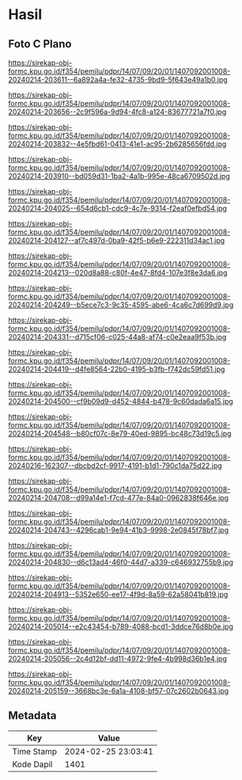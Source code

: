 # Hasil

## Foto C Plano

https://sirekap-obj-formc.kpu.go.id/f354/pemilu/pdpr/14/07/09/20/01/1407092001008-20240214-203611--6a892a4a-fe32-4735-9bd9-5f643e49a1b0.jpg

https://sirekap-obj-formc.kpu.go.id/f354/pemilu/pdpr/14/07/09/20/01/1407092001008-20240214-203656--2c9f596a-9d94-4fc8-a124-83677721a7f0.jpg

https://sirekap-obj-formc.kpu.go.id/f354/pemilu/pdpr/14/07/09/20/01/1407092001008-20240214-203832--4e5fbd61-0413-41e1-ac95-2b6285656fdd.jpg

https://sirekap-obj-formc.kpu.go.id/f354/pemilu/pdpr/14/07/09/20/01/1407092001008-20240214-203910--bd059d31-1ba2-4a1b-995e-48ca6709502d.jpg

https://sirekap-obj-formc.kpu.go.id/f354/pemilu/pdpr/14/07/09/20/01/1407092001008-20240214-204025--654d6cb1-cdc9-4c7e-9314-f2eaf0efbd54.jpg

https://sirekap-obj-formc.kpu.go.id/f354/pemilu/pdpr/14/07/09/20/01/1407092001008-20240214-204127--af7c497d-0ba9-42f5-b6e9-222311d34ac1.jpg

https://sirekap-obj-formc.kpu.go.id/f354/pemilu/pdpr/14/07/09/20/01/1407092001008-20240214-204213--020d8a88-c80f-4e47-8fd4-107e3f8e3da6.jpg

https://sirekap-obj-formc.kpu.go.id/f354/pemilu/pdpr/14/07/09/20/01/1407092001008-20240214-204249--b5ece7c3-9c35-4595-abe6-4ca6c7d699d9.jpg

https://sirekap-obj-formc.kpu.go.id/f354/pemilu/pdpr/14/07/09/20/01/1407092001008-20240214-204331--d715cf06-c025-44a8-af74-c0e2eaa9f53b.jpg

https://sirekap-obj-formc.kpu.go.id/f354/pemilu/pdpr/14/07/09/20/01/1407092001008-20240214-204419--d4fe8564-22b0-4195-b3fb-f742dc59fd51.jpg

https://sirekap-obj-formc.kpu.go.id/f354/pemilu/pdpr/14/07/09/20/01/1407092001008-20240214-204500--cf9b09d9-d452-4844-b478-9c60dada6a15.jpg

https://sirekap-obj-formc.kpu.go.id/f354/pemilu/pdpr/14/07/09/20/01/1407092001008-20240214-204548--b80cf07c-8e79-40ed-9895-bc48c73d19c5.jpg

https://sirekap-obj-formc.kpu.go.id/f354/pemilu/pdpr/14/07/09/20/01/1407092001008-20240216-162307--dbcbd2cf-9917-4191-b1d1-790c1da75d22.jpg

https://sirekap-obj-formc.kpu.go.id/f354/pemilu/pdpr/14/07/09/20/01/1407092001008-20240214-204708--d99a14e1-f7cd-477e-84a0-0962838f646e.jpg

https://sirekap-obj-formc.kpu.go.id/f354/pemilu/pdpr/14/07/09/20/01/1407092001008-20240214-204743--4296cab1-9e94-41b3-9998-2e0845f78bf7.jpg

https://sirekap-obj-formc.kpu.go.id/f354/pemilu/pdpr/14/07/09/20/01/1407092001008-20240214-204830--d6c13ad4-46f0-44d7-a339-c646932755b9.jpg

https://sirekap-obj-formc.kpu.go.id/f354/pemilu/pdpr/14/07/09/20/01/1407092001008-20240214-204913--5352e650-ee17-4f9d-8a59-62a58041b819.jpg

https://sirekap-obj-formc.kpu.go.id/f354/pemilu/pdpr/14/07/09/20/01/1407092001008-20240214-205014--e2c43454-b789-4088-bcd1-3ddce76d8b0e.jpg

https://sirekap-obj-formc.kpu.go.id/f354/pemilu/pdpr/14/07/09/20/01/1407092001008-20240214-205056--2c4d12bf-dd11-4972-9fe4-4b998d36b1e4.jpg

https://sirekap-obj-formc.kpu.go.id/f354/pemilu/pdpr/14/07/09/20/01/1407092001008-20240214-205159--3668bc3e-6a1a-4108-bf57-07c2602b0643.jpg


## Metadata

| Key        | Value               |
| ---------- | ------------------- |
| Time Stamp | 2024-02-25 23:03:41 |
| Kode Dapil | 1401                |




